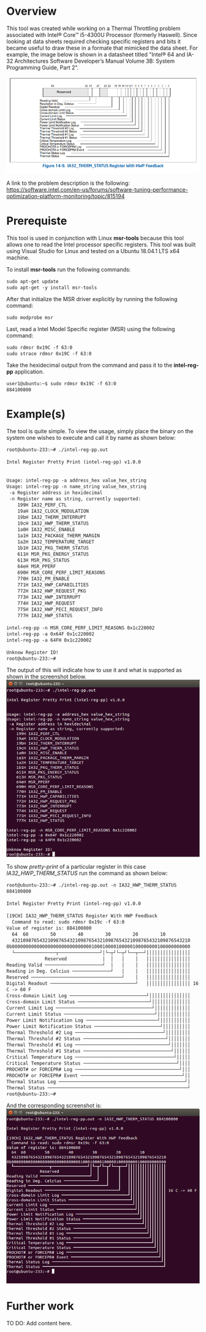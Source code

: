# Overview
This tool was created while working on a Thermal Throttling problem associated with Intel® Core™ i5-4300U Processor (formerly Haswell).  Since looking at data sheets required checking specific registers and bits it became useful to draw these in a formate that mimicked the data sheet.  For example, the image below is shown in a datasheet titled "Intel® 64 and IA-32 Architectures Software Developer’s Manual Volume  3B: System Programming Guide, Part 2".

![IA32_THERM_STATUS](./Docs/Example_IA32_THERM_STATUS.png)

A link to the problem description is the following:
https://software.intel.com/en-us/forums/software-tuning-performance-optimization-platform-monitoring/topic/815194

# Prerequiste
This tool is used in conjunction with Linux **msr-tools** because this tool allows one to read the Intel processor specific registers.  This tool was built using Visual Studio for Linux and tested on a Ubuntu 18.04.1 LTS x64 machine.

To install **msr-tools** run the following commands:
```
sudo apt-get update
sudo apt-get -y install msr-tools
```

After that initialize the MSR driver explicitly by running the following command:
```
sudo modprobe msr
```

Last, read a Intel Model Specific register (MSR) using the following command:
```
sudo rdmsr 0x19C -f 63:0
sudo strace rdmsr 0x19C -f 63:0
```

Take the hexidecimal output from the command and pass it to the **intel-reg-pp** application.
```
user1@ubuntu:~$ sudo rdmsr 0x19C -f 63:0
884100800
```


# Example(s)
The tool is quite simple.  To view the usage, simply place the binary on the system one wishes to execute and call it by name as shown below:
```
root@ubuntu-233:~# ./intel-reg-pp.out 

Intel Register Pretty Print (intel-reg-pp) v1.0.0


Usage: intel-reg-pp -a address_hex value_hex_string
Usage: intel-reg-pp -n name_string value_hex_string
 -a Register address in hexidecimal
 -n Register name as string, currently supported:
    199H IA32_PERF_CTL
    19aH IA32_CLOCK_MODULATION
    19bH IA32_THERM_INTERRUPT
    19cH IA32_HWP_THERM_STATUS
    1a0H IA32_MISC_ENABLE
    1a1H IA32_PACKAGE_THERM_MARGIN
    1a2H IA32_TEMPERATURE_TARGET
    1b1H IA32_PKG_THERM_STATUS
    611H MSR_PKG_ENERGY_STATUS
    613H MSR_PKG_STATUS
    64eH MSR_PPERF
    690H MSR_CORE_PERF_LIMIT_REASONS
    770H IA32_PM_ENABLE
    771H IA32_HWP_CAPABILITIES
    772H IA32_HWP_REQUEST_PKG
    773H IA32_HWP_INTERRUPT
    774H IA32_HWP_REQUEST
    775H IA32_HWP_PECI_REQUEST_INFO
    777H IA32_HWP_STATUS

intel-reg-pp -n MSR_CORE_PERF_LIMIT_REASONS 0x1c220002
intel-reg-pp -a 0x64F 0x1c220002
intel-reg-pp -a 64FH 0x1c220002

Unknow Register ID!
root@ubuntu-233:~# 
```

The output of this will indicate how to use it and what is supported as shown in the screenshot below.  
![APP_USAGE](./Docs/Example_intel-reg-pp_usage.png)

To show *pretty-print* of a particular register in this case *IA32_HWP_THERM_STATUS* run the command as shown below:
```
root@ubuntu-233:~# ./intel-reg-pp.out -n IA32_HWP_THERM_STATUS 884100800

Intel Register Pretty Print (intel-reg-pp) v1.0.0

[19CH] IA32_HWP_THERM_STATUS Register With HWP Feedback
  Command to read: sudo rdmsr 0x19c -f 63:0
Value of register is: 884100800
  64  60        50        40        30        20        10
  43210987654321098765432109876543210987654321098765432109876543210
0b00000000000000000000000000000100010000100000100000000100000000000
  └───────────────┬───────────────┘│└─┬┘└─┬┘└──┬──┘││││││││││││││││
              Reserved             │  │   │    │   ││││││││││││││││
Reading Valid ─────────────────────┘  │   │    │   ││││││││││││││││
Reading in Deg. Celcius ──────────────┘   │    │   ││││││││││││││││
Reserved ─────────────────────────────────┘    │   ││││││││││││││││
Digital Readout ───────────────────────────────┘   ││││││││││││││││ 16 C -> 60 F
Cross-domain Limit Log ────────────────────────────┘│││││││││││││││
Cross-domain Limit Status ──────────────────────────┘││││││││││││││
Current Limit Log ───────────────────────────────────┘│││││││││││││
Current Limit Status ─────────────────────────────────┘││││││││││││
Power Limit Notification Log ──────────────────────────┘│││││││││││
Power Limit Notification Status ────────────────────────┘││││││││││
Thermal Threshold #2 Log ────────────────────────────────┘│││││││││
Thermal Threshold #2 Status ──────────────────────────────┘││││││││
Thermal Threshold #1 Log ──────────────────────────────────┘│││││││
Thermal Threshold #1 Status ────────────────────────────────┘││││││
Critical Temperature Log ────────────────────────────────────┘│││││
Critical Temperature Status ──────────────────────────────────┘││││
PROCHOT# or FORCEPR# Log ──────────────────────────────────────┘│││
PROCHOT# or FORCEPR# Event ─────────────────────────────────────┘││
Thermal Status Log ──────────────────────────────────────────────┘│
Thermal Status ───────────────────────────────────────────────────┘
root@ubuntu-233:~# 
```
And the corresponding screenshot is:
![Example_output_IA32_HWP_THERM_STATUS](./Docs/Example_output_IA32_HWP_THERM_STATUS.png)


# Further work
TO DO: Add content here.
